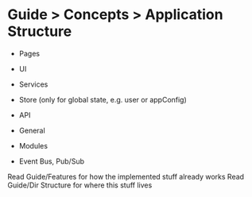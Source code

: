 # Guide > Concepts > Application Structure

- Pages
- UI
- Services
- Store (only for global state, e.g. user or appConfig)
- API

- General
- Modules

- Event Bus, Pub/Sub

Read Guide/Features for how the implemented stuff already works
Read Guide/Dir Structure for where this stuff lives
